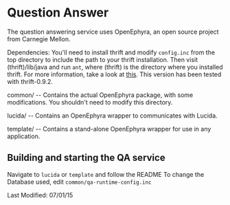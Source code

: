 # Question Answer

The question answering service uses OpenEphyra, an open source project from
Carnegie Mellon.

Dependencies: You'll need to install thrift and modify `config.inc` from the top
directory to include the path to your thrift installation. Then visit
(thrift)/lib/java and run `ant`, where (thrift) is the directory where you
installed thrift.  For more information, take a look at
[this](https://thrift.apache.org/lib/java).  This version has been tested with
thrift-0.9.2.

common/ -- Contains the actual OpenEphyra package, with some modifications.
 You shouldn't need to modify this directory.

lucida/ -- Contains an OpenEphyra wrapper to communicates with Lucida.

template/ -- Contains a stand-alone OpenEphyra wrapper for use in any application.

## Building and starting the QA service
Navigate to `lucida` or `template` and follow the README
To change the Database used, edit `common/qa-runtime-config.inc`

Last Modified: 07/01/15
